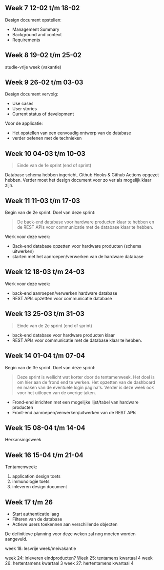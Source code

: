 ## Week 7 12-02 t/m 18-02

Design document opstellen:

- Management Summary
- Background and context
- Requirements

## Week 8 19-02 t/m 25-02

studie-vrije week (vakantie)

## Week 9 26-02 t/m 03-03

Design document vervolg:

- Use cases
- User stories
- Current status of development

Voor de applicatie:

- Het opstellen van een eenvoudig ontwerp van de database
- verder oefenen met de technieken

## Week 10 04-03 t/m 10-03

> Einde van de 1e sprint (end of sprint)

Database schema hebben ingericht. Github Hooks & Github Actions opgezet hebben. Verder moet het design document voor zo ver als mogelijk klaar zijn.

## Week 11 11-03 t/m 17-03

Begin van de 2e sprint. Doel van deze sprint:

> De back-end database voor hardware producten klaar te hebben en de REST APIs voor communicatie met de database klaar te hebben.

Werk voor deze week:

- Back-end database opzetten voor hardware producten (schema uitwerken)
- starten met het aanroepen/verwerken van de hardware database

## Week 12 18-03 t/m 24-03

Werk voor deze week:

- back-end aanroepen/verwerken hardware database
- REST APIs opzetten voor communicatie database

## Week 13 25-03 t/m 31-03

> Einde van de 2e sprint (end of sprint)

- back-end database voor hardware producten klaar
- REST APIs voor communicatie met de database klaar te hebben.

## Week 14 01-04 t/m 07-04

Begin van de 3e sprint. Doel van deze sprint:

> Deze sprint is wellicht wat korter door de tentamenweek. Het doel is om hier aan de frond end te werken. Het opzetten van de dashboard en maken van de eventuele login pagina's. Verder is deze week ook voor het uitlopen van de overige taken.

- Frond-end inrichten met een mogelijke lijst/tabel van hardware producten
- Front-end aanroepen/verwerken/uitwerken van de REST APIs

## Week 15 08-04 t/m 14-04

Herkansingsweek

## Week 16 15-04 t/m 21-04

Tentamenweek:

1. application design toets
2. immunologie toets
3. inleveren design document

## Week 17 t/m 26

- Start authenticatie laag
- Filteren van de database
- Actieve users toekennen aan verschillende objecten

De definitieve planning voor deze weken zal nog moeten worden aangevuld.

week 18: lesvrije week/meivakantie

week 24: inleveren eindproducten?
Week 25: tentamens kwartaal 4
week 26: hertentamens kwartaal 3
week 27: hertentamens kwartaal 4


